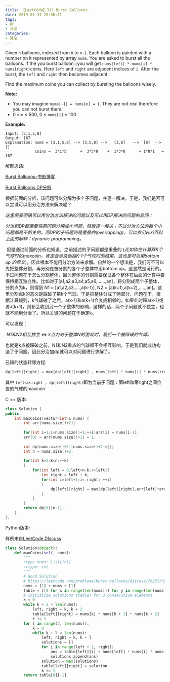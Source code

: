```yaml
---
title: 【LeetCode】312.Burst Balloons
date: 2019-01-31 20:56:11
tags:
- DP
- 分治
categories:
- 算法
---
```


Given `n` balloons, indexed from `0` to `n-1`. Each balloon is painted with a number on it represented by array `nums`. You are asked to burst all the balloons. If the you burst balloon `i`you will get `nums[left] * nums[i] * nums[right]`coins. Here `left` and `right` are adjacent indices of `i`. After the burst, the `left` and `right` then becomes adjacent.

Find the maximum coins you can collect by bursting the balloons wisely.

<!-- more -->

**Note:**

- You may imagine `nums[-1] = nums[n] = 1`. They are not real therefore you can not burst them.
- 0 ≤ `n` ≤ 500, 0 ≤ `nums[i]` ≤ 100

**Example:**

```
Input: [3,1,5,8]
Output: 167 
Explanation: nums = [3,1,5,8] --> [3,5,8] -->   [3,8]   -->  [8]  --> []
             coins =  3*1*5      +  3*5*8    +  1*3*8      + 1*8*1   = 167
```



解题思路:

[Burst Balloons-书影博客](http://bookshadow.com/weblog/2015/11/30/leetcode-burst-balloons/)

[Burst Balloons DP分析](https://blog.csdn.net/swartz2015/article/details/50561199)

根据前面的分析，该问题可以分解为多个子问题，并逐一解决。于是，我们是否可以尝试可以用分治方法来解决呢？

*这里需要明确可以用分治方法解决的问题以及可以用DP解决的问题的异同：*

*分治和DP都需要将原问题分解成小问题，然后逐一解决；不过分治方法的每个小问题都是不相关的，而DP的子问题则是重叠的(overlapping)。可以参见wiki百科上面的解释：dynamic programming。*

​        但是通过前面的分析也知道，之前描述的子问题都是重叠的 (*比如你在计算踩K个气球时的maxcoin，肯定会涉及到踩K-1个气球时的结果，这也是可以用bottom up 的意义*)，因此根本不能用分治方法来求解。自然的一个想法是，我们可不可以先把整体分割，再分别在被分割的各个子整体中用bottom up。这显然是可行的。不过问题在于怎么分割整体，因为整体的分割需要保证各个整体在后面的计算中要保持相互独立性。比如对于[a1,a2,a3,a4,a5,a6,......,an]，将分割成两个子整体，分割点为k，则得到 N1 = [a1,a2,a3,....,a(k-1)], N2 = [a(k+1),a(k+2),.....,an]。这里分割点k的意义是踩破了第k个气球。于是把整体分成了两部分，问题在于，根据计算规则，k气球破了之后，a(k-1)和a(k+1)会变成相邻的，如果此时踩a(k-1)或者a(k+1)，则都会收到另一个子整体的影响，这样的话，两个子问题就不独立，也就不能用分治了。所以关键的问题在于确定k。

可以发现：

​        *N1和N2相互独立    <=>  k点为对于整体N的游戏时，最后一个被踩破的气球。*

也就是k点被踩破之前，N1和N2重点的气球都不会相互影响。于是我们就成功构造了子问题。因此分治加dp就可以对问题进行求解了。

已知的状态转移方程:

```c++
dp[left][right] = max{dp[left][right] , nums[left] * nums[i] * nums[right]  +  nums[left] * nums[i]  +  nums[i] * nums[right]}
```

其中 `left<i<right , dp[left][right]`即为当前子问题：第left和第right之间位置的气球的maxcoin

C ++ 版本:

```C++
class Solution {
public:
    int maxCoins(vector<int>& nums) {
        int arr[nums.size()+2];
        
        for(int i=1;i<nums.size()+1;++i)arr[i] = nums[i-1];
        arr[0] = arr[nums.size()+1] = 1;
        
        int dp[nums.size()+2][nums.size()+2]={};
        int n = nums.size()+2;
        
        for(int k=2;k<n;++k)
        {
            for(int left = 0;left<n-k;++left){
                int right = left + k;
                for(int i=left+1;i< right; ++i)
                {
                    dp[left][right] = max(dp[left][right],arr[left]*arr[i]*arr[right] + dp[left][i] + dp[i][right]);
                }
            }    
        }
        return dp[0][n-1];
    }
};

```

Python版本:

样例来自[LeetCode DIscuss](https://leetcode.com/problems/burst-balloons/discuss/76257/Python-solution%3A-beats-98.31)

```python
class Solution(object):
    def maxCoins(self, nums):
        """
        :type nums: List[int]
        :rtype: int
        """
        # Good Solution 
        # https://leetcode.com/problems/burst-balloons/discuss/76257/Python-solution%3A-beats-98.31
        nums = [1] + nums + [1] 
        table = [[0 for x in range(len(nums))] for y in range(len(nums))]
        # initialize solutions (table) for 3 consecutive elements
        k = 0
        while k + 2 < len(nums):
            left, right = k, k + 2
            table[left][right] = nums[k] * nums[k + 1] * nums[k + 2]
            k += 1
        for l in range(3, len(nums)):
            k = 0
            while k + l < len(nums):
                left, right = k, k + l
                solutions = []
                for i in range(left + 1, right):
                    ans = table[left][i] + nums[left] * nums[i] * nums[right] + table[i][right]
                    solutions.append(ans)
                solution = max(solutions)
                table[left][right] = solution
                k += 1
        return table[0][-1]
```


